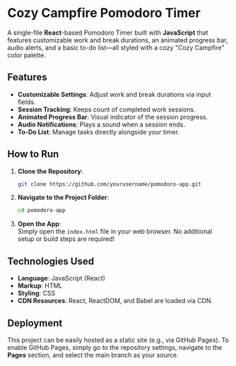 
# Cozy Campfire Pomodoro Timer

A single-file **React**-based Pomodoro Timer built with **JavaScript** that features customizable work and break durations, an animated progress bar, audio alerts, and a basic to-do list—all styled with a cozy "Cozy Campfire" color palette.

## Features

- **Customizable Settings**: Adjust work and break durations via input fields.
- **Session Tracking**: Keeps count of completed work sessions.
- **Animated Progress Bar**: Visual indicator of the session progress.
- **Audio Notifications**: Plays a sound when a session ends.
- **To-Do List**: Manage tasks directly alongside your timer.

## How to Run

1. **Clone the Repository**:  
   ```bash
   git clone https://github.com/yourusername/pomodoro-app.git
   ```
2. **Navigate to the Project Folder**:  
   ```bash
   cd pomodoro-app
   ```
3. **Open the App**:  
   Simply open the `index.html` file in your web browser. No additional setup or build steps are required!

## Technologies Used

- **Language**: JavaScript (React)
- **Markup**: HTML
- **Styling**: CSS
- **CDN Resources**: React, ReactDOM, and Babel are loaded via CDN.

## Deployment

This project can be easily hosted as a static site (e.g., via GitHub Pages). To enable GitHub Pages, simply go to the repository settings, navigate to the **Pages** section, and select the main branch as your source.

